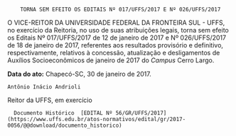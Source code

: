         TORNA SEM EFEITO OS EDITAIS Nº 017/UFFS/2017 E Nº 026/UFFS/2017  

O VICE-REITOR DA UNIVERSIDADE FEDERAL DA FRONTEIRA SUL - UFFS, no exercício da Reitoria, no uso de suas atribuições legais, torna sem efeito os Editais Nº 017/UFFS/2017 de 12 de janeiro de 2017 e Nº 026/UFFS/2017 de 18 de janeiro de 2017, referentes aos resultados provisório e definitivo, respectivamente, relativos à concessão, atualização e desligamentos de Auxílios Socioeconômicos de janeiro de 2017 do *Campus* Cerro Largo.

  

   **Data do ato:** Chapecó-SC, 30 de janeiro de 2017.   
 

    Antônio Inácio Andrioli   
 Reitor da UFFS, em exercício 

      Documento Histórico  [EDITAL Nº 56/GR/UFFS/2017](https://www.uffs.edu.br/atos-normativos/edital/gr/2017-0056/@@download/documento_historico)     
      